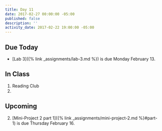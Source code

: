 ```yaml
---
title: Day 11
date: 2017-02-27 00:00:00 -05:00
published: false
description: ''
activity_date: 2017-02-22 19:00:00 -05:00
---
```


## Due Today

* [Lab 3]({% link _assignments/lab-3.md %}) is due Monday February 13.

## In Class

1. Reading Club
2.


## Upcoming

2. [Mini-Project 2 part 1]({% link _assignments/mini-project-2.md %}#part-1) is due Thursday February 16.
